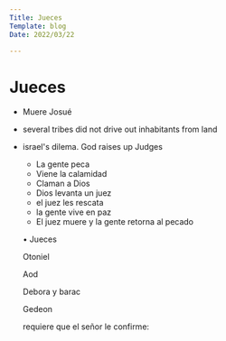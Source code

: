 ```yaml
---
Title: Jueces
Template: blog
Date: 2022/03/22

---
```


# Jueces

- Muere Josué

- several tribes did not drive out inhabitants from land

- israel's dilema. God raises up Judges

  - La gente peca
  - Viene la calamidad
  - Claman a Dios
  - Dios levanta un juez
  - el juez les rescata
  - la gente vive en paz
  - El juez muere y la gente retorna al pecado

  • Jueces

  Otoniel

  Aod

  Debora y barac

  Gedeon

  requiere que el señor le confirme:

  

  

  

